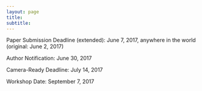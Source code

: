 ```yaml
---
layout: page
title: 
subtitle: 
---
```



Paper Submission Deadline (extended): June 7, 2017, anywhere in the world (original: June 2, 2017)

Author Notification: June 30, 2017

Camera-Ready Deadline: July 14, 2017

Workshop Date: September 7, 2017
